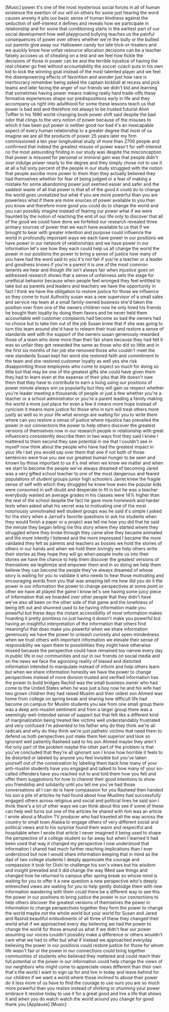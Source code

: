 
[Music]
power it&#39;s one of the most mysterious
social forces in all of human existence
the exertion of our will on others for
some just hearing the word causes
anxiety it pits our basic sense of human
kindness against the seduction of
self-interest it defines and reveals how
we participate in relationship and for
some that conditioning starts in the
earliest part of our social development
how well playground bullying teaches us
the painful consequences of power over
others whether we&#39;re the bully or the
bullied our parents give away our
Halloween candy too late
trick-or-treaters and we quickly know
how unfair resource allocation decisions
can be a teacher falsely accuses us of
cheating on a test and we feel how
fickle the decisions of those in power
can be and the terrible injustice of
having the real cheater go free without
accountability the soccer coach puts in
his own kid to kick the winning goal
instead of the most talented player and
we feel the disempowering effects of
favoritism and wonder just how rare is
meritocracy remember being asked the
captain kickball at recess and pick
teams and later facing the anger of our
friends we didn&#39;t bid and learning that
sometimes having power means making
really hard trade-offs these formative
experiences shape our predispositions
early in life and they accompany us
right into adulthood for some these
lessons teach us that power is bad and
and therefore not always to be trusted
futurist Alvin Toffler in his 1990
world-changing book power shift said
despite the bad odor that clings to the
very notion of power because of the
misuses to which it has been put power
is neither good nor bad it&#39;s an
inescapable aspect of every human
relationship
to a greater degree that most of us
imagine we are all the products of power
25 years later my firm commissioned a
ten year longitudinal study of more than
2700 people and confirmed that indeed
the greatest misuse of power wasn&#39;t for
self-interest no the most astounding
finding in our study was despite the
misconception that power is misused for
personal or immoral gain was that people
didn&#39;t over indulge power nearly to the
degree and they simply chose not to use
it at all
a full sixty percent of the people in
our study struggled with the notion that
people ascribe more power to them than
they actually believed they had
themselves whether for fear of being
judged or a fear of making a mistake for
some abandoning power just seemed easier
and safer and the saddest waste of all
that power is that all of the good it
could do to change the world goes
unrealized but what if you are more
powerful than you are powerless what if
there are more sources of power
available to you than you know and
therefore more good you could do to
change the world and you can possibly
imagine instead of fearing our power
what if we were haunted by the notion of
reaching the end of our life only to
discover that all of the good we could
have done
we forfeited our research revealed three
primary sources of power that we each
have available to us that if we brought
to bear with greater intention and
purpose could influence the world in
profoundly important ways we each have
power in our positions we have power in
our network of relationships and we have
power in our information let&#39;s see how
they each could help us all change the
world the power in our positions the
power to bring a sense of justice how
many of you have had the word said to
you it&#39;s not fair if you&#39;re a teacher or
a leader and goodness knows if you&#39;re a
parent it is one of the most common
laments we hear
and though life isn&#39;t always fair when
injustice goes on addressed research
shows that a sense of unfairness sets
the stage for unethical behavior because
when people feel wronged they feel
entitled to take but as parents and
leaders and teachers we have the
opportunity in fact I think we have the
obligation to restore justice for those
we influence so they come to trust
Authority susan was a new supervisor of
a small sales and service rep team at a
small family-owned business she&#39;d taken
the position over from one of the owners
children now he only hired his friends
he bought their loyalty by doing them
favors and he never held them
accountable well customer complaints had
become so bad the owners had no choice
but to take him out of the job Susan
knew that if she was going to turn this
team around she&#39;d have to relearn their
trust and restore a sense of standards
well with the support of the owners
susan generously rewarded those of a
team who done more than their fair share
because they had felt it was so unfair
they got rewarded the same as those who
did so little and in the first six
months of her job she removed those who
couldn&#39;t meet the new standards Susan
kept her word she restored faith and
commitment to the team and she restored
customer loyalty as well yes she risk
disappointing those employees who come
to expect so much for doing so little
but that may be one of the greatest
gifts she could have given them they had
to learn even at the expense of their
jobs that life doesn&#39;t owe them that
they have to contribute to earn a living
using our positions of power minute
always win us popularity but they will
gain us respect whether you&#39;re leader
meeting a thousands of people or just a
few whether you&#39;re a teacher or a school
administrator or you&#39;re a parent leading
a family making the world a more just
place for even a few it means more hope
instead of cynicism it means more
justice for those who in turn will treat
others more justly as well so in your
life
what wrongs are waiting for you to write
them where can you restore a sense of
justice where injustice has prevailed
the power in our connections the power
to help others discover the greatest
versions of themselves now in our
research people in relationship with
great influencers consistently describe
them in two ways first they said I knew
I mattered to them second they saw
potential in me that I couldn&#39;t see in
myself now think about the people who
have had the greatest impact in your
life I bet you would say over them that
one if not both of those sentences were
true
you see our greatest human hunger to be
seen and known by those important to us
it&#39;s met when we know we matter and when
we start to become the people we&#39;ve
always dreamed of becoming Jared was a
very gifted school teacher to one of the
most dangerous and feared populations of
student groups junior high schoolers
Jarret knew the fragile sense of self
with which they struggled he knew how
even the popular kids were consumed in
self-doubt and desperate to fit in but
he was a teacher everybody wanted an
average grades in his classes were 14%
higher than the rest of the school
despite the fact he gave more homework
and harder tests when asked what his
secret was to motivating one of the most
notoriously unmotivated well student
groups was he said it&#39;s simple I asked
for the story when a Jarrod&#39;s favorite
questions to ask his students when they
would finish a paper or a project was
tell me how you did that he said the
minute they began telling me this story
where they started where they struggled
where they broke through
they came alive they became animated and
the more intently I listened and the
more impressed I became the more
validated they felt as parents and
teachers as bosses we hold the stories
of others in our hands and when we hold
them lovingly we help others write their
stories as they hope they will go when
people invite us into their stories we
have the chance to help them discover
the greatest versions of themselves
we legitimize and empower them and in so
doing we help them believe they can
become the people they&#39;ve always dreamed
of whose story is waiting for you to
validate it who needs to hear those
motivating and encouraging words from
you that was amazing
tell me how did you do it the power in
our information the power to change
perspectives at some point or other we
have all played the game I know let&#39;s
see having some juicy piece of
information that we hoarded over other
people that they didn&#39;t have we&#39;ve also
all been on the other side of that game
and
the loneliness of being left out and
shunned used to be having information
made you powerful but these days the
instant accessibility of most
information makes hoarding it pretty
pointless no just having it doesn&#39;t make
you powerful but having an insightful
interpretation of the information that
others find meaningful that does make
you powerful when we share information
generously we have the power to unleash
curiosity and open-mindedness
when we trust others with important
information we elevate their sense of
responsibility we open them to
possibilities they might have otherwise
missed because the perspective could
have remained too narrow every day in
public life in our communities and our
in our friends on social media and on
the news we face the agonizing reality
of biased and distorted information
intended to manipulate instead of inform
and help others learn but when we share
information honestly we have the power
to change perspectives instead of more
division trusted and verified
information has the power to build
bridges
Rachid was the small business owner who
had come to the United States when he
was just a boy now he and his wife had
two grown children they had raised
Muslim and their oldest son Ahmed was
home from college on spring break and
sharing how difficult life had become on
campus for Muslim students you see from
one small group there was a deep
anti-muslim sentiment and from a larger
group there was a seemingly
well-intended sense of support but that
felt like a different kind of
marginalization being treated like
victims well understandably frustrated
and very confused
I&#39;m advented to his father why do they
think we&#39;re all radicals and why do they
think we&#39;re just pathetic victims that
need them to defend us both perspectives
just make them feel superior and look so
ignorant
well patiently
Rasheed said to his son Ahmed maybe they
aren&#39;t the only part of the problem
maybe the other part of the problem is
that you&#39;ve concluded that they&#39;re all
ignorant
son I know how horrible it feels to be
distorted or labeled by anyone you feel
invisible but you&#39;ve taken yourself out
of the conversation by labeling them
back how many of your anti-muslim
students have you engaged and talked to
how many of your so-called offenders
have you reached out to and told them
how you felt and offer them suggestions
for how to channel their good intentions
to show you friendship and solidarity
until you tell me you&#39;ve had those
conversations all I can do is have
compassion for you
Rasheed then handed his son a pile of
articles he had found about how Muslims
had successfully engaged others across
religious and social and political lines
he said son I think there&#39;s a lot of
other ways we can think about this see
if some of these can help well turns out
one of the articles he shared with him
was an article I wrote about a Muslim TV
producer who had traveled all the way
across the country to small town Alaska
to engage others of very different
social and political views and to his
surprise found them warm and respectful
and hospitable when I wrote that article
I never imagined it being used to shape
the perspective of a college student so
far away but when I learned it had been
used that way it changed my perspective
I now understood that information I
shared had much further reaching
implications than I ever understood but
now I would share information keeping
that in mind as the dad of two college
students I deeply appreciate the courage
and compassion it took for Oishi to
challenge his son&#39;s views but his wisdom
and insight prevailed and it did change
the way
IMed saw things and changed how he
returned to campus after spring break so
whose mind is waiting for you to offer
it a new question a new perspective
who&#39;s deeply entrenched views are
waiting for you to help gently dislodge
them with new information
wandering with them could there be a
different way to see this the power in
our positions to bring justice the power
in our connections to help others
discover the greatest versions of
themselves the power in information to
change perspectives together they form
the power to change the world maybe not
the whole world but your world for Susan
and Jared and Rashid beautiful
embodiments of all three of these they
changed their world what if we
approached every day believing we had
the power to change the world for those
around us what if we didn&#39;t fear our
power assuming our voices couldn&#39;t
possibly make a difference or others
wouldn&#39;t care what we had to offer but
what if instead we approached everyday
believing the power in our positions
could restore justice for those for whom
life wasn&#39;t fair or the power in our
connections could bring together
communities of students who believed
they mattered and could reach their full
potential or the power in our
information could help change the views
of our neighbors who might come to
appreciate views different than their
own that&#39;s the world I want to sign up
for and live in today and leave behind
for our children if we want a world
where those inclined to abuse their
power do it less more of us have to find
the courage to use ours you are so much
more powerful than you realize instead
of shirking or shunning your power
embrace it
resolve today to use it for a great good
and live a life that shows it and when
you do watch
watch the world around you change for
good thank you
[Applause]
[Music]
